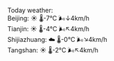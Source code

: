 Today weather:  
Beijing: ☀️ 🌡️-7°C 🌬️↓4km/h  
Tianjin: ☀️ 🌡️-4°C 🌬️↖4km/h  
Shijiazhuang: ☁️ 🌡️-0°C 🌬️↘4km/h  
Tangshan: ☀️ 🌡️-2°C 🌬️↖4km/h  
